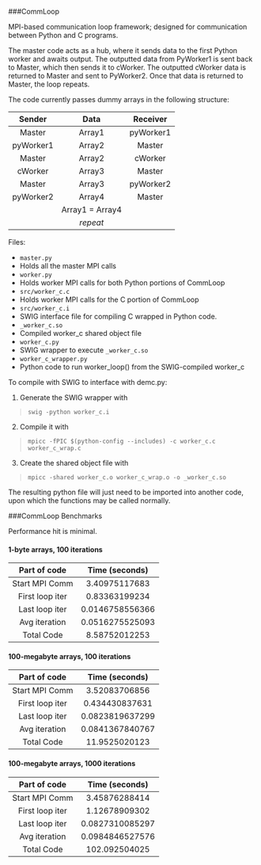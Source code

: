 ###CommLoop

MPI-based communication loop framework; designed for communication between Python and C programs.

The master code acts as a hub, where it sends data to the first Python worker and awaits output. The outputted data from PyWorker1 is sent back to Master, which then sends it to cWorker. The outputted cWorker data is returned to Master and sent to PyWorker2. Once that data is returned to Master, the loop repeats.

The code currently passes dummy arrays in the following structure:


| Sender          | Data            | Receiver        |
| :-------------: | :-------------: | :-------------: |
| Master          | Array1          | pyWorker1       |
| pyWorker1       | Array2          | Master          |
| Master          | Array2          | cWorker         |
| cWorker         | Array3          | Master          |
| Master          | Array3          | pyWorker2       |
| pyWorker2       | Array4          | Master          |
|                 | Array1 = Array4 |                 |
|                 | _repeat_        |                 |

Files:

- `master.py`
 - Holds all the master MPI calls
- `worker.py`
 - Holds worker MPI calls for both Python portions of CommLoop
- `src/worker_c.c`
 - Holds worker MPI calls for the C portion of CommLoop
- `src/worker_c.i`
 - SWIG interface file for compiling C wrapped in Python code.
- `_worker_c.so`
 - Compiled worker_c shared object file
- `worker_c.py`
 - SWIG wrapper to execute `_worker_c.so`
- `worker_c_wrapper.py`
 - Python code to run worker_loop() from the SWIG-compiled worker_c

To compile with SWIG to interface with demc.py:

1. Generate the SWIG wrapper with

  > `swig -python worker_c.i`

2. Compile it with

  > `mpicc -fPIC $(python-config --includes) -c worker_c.c worker_c_wrap.c`

3. Create the shared object file with

  > `mpicc -shared worker_c.o worker_c_wrap.o -o _worker_c.so`

The resulting python file will just need to be imported into another code, upon which the functions may be called normally.


###CommLoop Benchmarks

Performance hit is minimal.

#### 1-byte arrays, 100 iterations

| Part of code    | Time (seconds)   |
| :-------------: | :-------------:  |
| Start MPI Comm  | 3.40975117683    |
| First loop iter | 0.83363199234    |
| Last loop iter  | 0.0146758556366  |
| Avg iteration   | 0.0516275525093  |
| Total Code      | 8.58752012253    |

#### 100-megabyte arrays, 100 iterations

| Part of code    | Time (seconds)   |
| :-------------: | :-------------:  |
| Start MPI Comm  | 3.52083706856    |
| First loop iter | 0.434430837631   |
| Last loop iter  | 0.0823819637299  |
| Avg iteration   | 0.0841367840767  |
| Total Code      | 11.9525020123    |

#### 100-megabyte arrays, 1000 iterations

| Part of code    | Time (seconds)   |
| :-------------: | :-------------:  |
| Start MPI Comm  | 3.45876288414    |
| First loop iter | 1.12678909302    |
| Last loop iter  | 0.0827310085297  |
| Avg iteration   | 0.0984846527576  |
| Total Code      | 102.092504025    |
